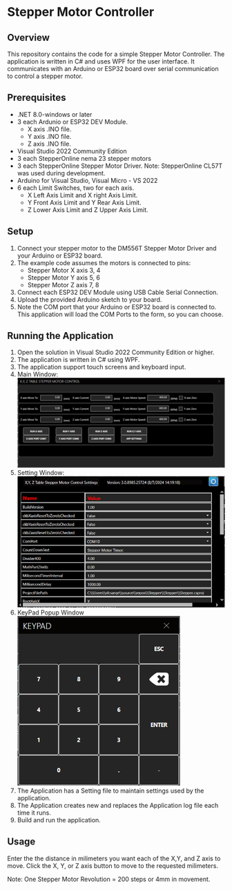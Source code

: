 # Stepper Motor Controller

## Overview
This repository contains the code for a simple Stepper Motor Controller. The application is written in C# and uses WPF for the user interface. It communicates with an Arduino or ESP32 board over serial communication to control a stepper motor.

## Prerequisites
- .NET 8.0-windows or later
- 3 each Ardunio or ESP32 DEV Module.
   * X axis .INO file.
   * Y axis .INO file.
   * Z axis .INO file.
- Visual Studio 2022 Community Edition
- 3 each StepperOnline nema 23 stepper motors
- 3 each StepperOnline Stepper Motor Driver. Note: StepperOnline CL57T was used during development.
- Arduino for Visual Studio, Visual Micro - VS 2022
- 6 each Limit Switches, two for each axis. 
   * X Left Axis Limit and X right Axis Limit.
   * Y Front Axis Limit and Y Rear Axis Limit.
   * Z Lower Axis Limit and Z Upper Axis Limit.

## Setup
1. Connect your stepper motor to the DM556T Stepper Motor Driver and your Arduino or ESP32 board.
2. The example code assumes the motors is connected to pins:
    * Stepper Motor X axis 3, 4
    * Stepper Motor Y axis 5, 6
    * Stepper Motor Z axis 7, 8
3. Connect each ESP32 DEV Module using USB Cable Serial Connection.
4. Upload the provided Arduino sketch to your board.
5. Note the COM port that your Arduino or ESP32 board is connected to. This application will load the COM Ports to the form, so you can choose.

## Running the Application
1. Open the solution in Visual Studio 2022 Community Edition or higher.
2. The application is written in C# using WPF.
3. The application support touch screens and keyboard input.
4. Main Window:
![MainWindow](https://github.com/SFC-Sarge1/Stepper/blob/master/MainWndow.jpg)
5. Setting Window:
![Settings](https://github.com/SFC-Sarge1/Stepper/blob/master/Settings.jpg)
6. KeyPad Popup Window
   ![KeyPad](https://github.com/SFC-Sarge1/Stepper/blob/master/KeyPad.jpg)  
7. The Application has a Setting file to maintain settings used by the application.
8. The Application creates new and replaces the Application log file each time it runs.
9. Build and run the application.

## Usage
Enter the the distance in milimeters you want each of the X,Y, and Z axis to move. Click the X, Y, or Z axis button to move to the requested milimeters.

Note: One Stepper Motor Revolution = 200 steps or 4mm in movement.
